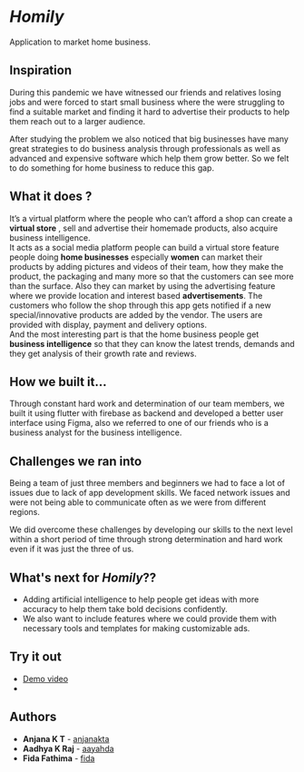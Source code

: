 # _Homily_
Application to market home business.

## Inspiration
During this pandemic we have witnessed our friends and relatives losing jobs and were forced to start small business where the were struggling to find a suitable market and finding it hard to advertise their products to help them reach out to a larger audience.
<p>After studying the problem we also noticed that big  businesses have many great strategies to do business analysis through professionals as well as advanced and expensive software which help them grow better. So we felt to do something for home business to reduce this gap.</p>

## What it does ?
It’s a virtual platform where the people who can’t afford a shop can create a **virtual store** , sell and advertise their homemade products, also acquire business intelligence.<br>
It acts as a social media platform people can build a virtual store feature people doing **home businesses** especially **women** can market their products by adding pictures and videos of  their team, how they make the product, the packaging and many more so that the customers can see more than the surface. Also they can market by using the advertising feature where we provide  location and interest based **advertisements**. The customers who follow the shop through this app gets notified if a new special/innovative products are added by the vendor. The users are provided with display, payment and delivery options. <br>
And the most interesting part is that the home business people get **business intelligence** so that they can know the latest trends, demands and they get analysis of their growth rate and reviews.

## How we built it...
Through constant hard work and determination of our team members, we built it using flutter with firebase as backend and developed a better user interface using Figma, also we referred to one of our  friends who is a business analyst for the business intelligence.

## Challenges we ran into
<p>Being a team of just three members and beginners we had to face a lot of issues due to lack of app development skills. We faced network issues and were not being able to communicate often as we were from different regions. </p>
<p>We did overcome these challenges by developing our skills to the next level within a short period of time through strong determination and hard work even if it was just the three of us.</p>

## What's next for _Homily_??
- Adding artificial intelligence to  help people get ideas with more accuracy to help them take bold decisions confidently.
- We also want to include features where we could provide them with necessary tools and templates for making customizable ads. <br>
## Try it out

  - [Demo video]()
  -
## Authors

- **Anjana K T**  - [anjanakta](https://github.com/anjanakta)
- **Aadhya K Raj**  - [aayahda](https://github.com/aayahda)
- **Fida Fathima**  - [fida](https://github.com/fida)

